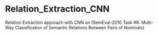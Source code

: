 # Relation_Extraction_CNN
Relation Extraction approach with CNN on (SemEval-2010 Task #8: Multi-Way Classification of Semantic Relations Between Pairs of Nominals)

